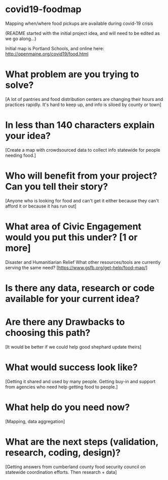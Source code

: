 # covid19-foodmap
Mapping when/where food pickups are available during covid-19 crisis

(README started with the initial project idea, and will need to be edited as we go along...)

Initial map is Portland Schools, and online here: http://openmaine.org/covid19/food.html

# What problem are you trying to solve?
[A lot of pantries and food distribution centers are changing their hours and practices rapidly. It's hard to keep up, and info is siloed by county or town]

# In less than 140 characters explain your idea?
[Create a map with crowdsourced data to collect info statewide for people needing food.]

# Who will benefit from your project? Can you tell their story?
[Anyone who is looking for food and can't get it either because they can't afford it or because it has run out]

# What area of Civic Engagement would you put this under? [1 or more]
Disaster and Humanitiarian Relief
What other resources/tools are currently serving the same need?
[https://www.gsfb.org/get-help/food-map/]

# Is there any data, research or code available for your current idea?
# Are there any Drawbacks to choosing this path?
[It would be better if we could help good shephard update theirs]

# What would success look like?
[Getting it shared and used by many people. Getting buy-in and support from agencies who need help getting food to people.]

# What help do you need now?
[Mapping, data aggregation]

# What are the next steps (validation, research, coding, design)?
[Getting answers from cumberland county food security council on statewide coordination efforts. Then research + data]
